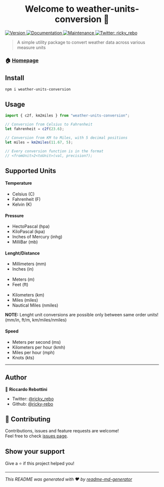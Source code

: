 <h1 align="center">Welcome to weather-units-conversion 👋</h1>
<p>
  <a href="https://www.npmjs.com/package/weather-units-conversion" target="_blank">
    <img alt="Version" src="https://img.shields.io/npm/v/weather-units-conversion.svg">
  </a>
  <a href="https://github.com/ricky-rebo/Weather-Units-Conversion#readme" target="_blank">
    <img alt="Documentation" src="https://img.shields.io/badge/documentation-yes-brightgreen.svg" />
  </a>
  <a href="https://github.com/ricky-rebo/Weather-Units-Conversion/graphs/commit-activity" target="_blank">
    <img alt="Maintenance" src="https://img.shields.io/badge/Maintained%3F-yes-green.svg" />
  </a>
  <a href="https://twitter.com/ricky_rebo" target="_blank">
    <img alt="Twitter: ricky_rebo" src="https://img.shields.io/twitter/follow/ricky_rebo.svg?style=social" />
  </a>
</p>

> A simple utility package to convert weather data across various measure units

### 🏠 [Homepage](https://github.com/ricky-rebo/Weather-Units-Conversion#readme)

## Install

```sh
npm i weather-units-conversion
```

## Usage

```ts
import { c2f, km2miles } from "weather-units-conversion";

// Conversion from Celsius to Fahrenheit
let fahrenheit = c2f(23.6); 

// Conversion from KM to Miles, with 5 decimal positions
let miles = km2miles(11.67, 5);

// Every conversion function is in the format
// <fromUnit>2<toUnit>(val, precision?);
```

## Supported Units
#### Temperature
<ul>
  <li>Celsius (C)</li>
  <li>Fahrenheit (F)</li>
  <li>Kelvin (K)</li>
</ul>

#### Pressure
<ul>
  <li>HectoPascal (hpa)</li>
  <li>KiloPascal (kpa)</li>
  <li>Inches of Mercury (inhg)</li>
  <li>MilliBar (mb)</li>
</ul>

#### Lenght/Distance
<ul>
  <li>Millimeters (mm)</li>
  <li>Inches (in)</li>
  <br/>
  <li>Meters (m)</li>
  <li>Feet (ft)</li>
  <br/>
  <li>Kilometers (km)</li>
  <li>Miles (miles)</li>
  <li>Nautical Miles (nmiles)</li>
</ul>
<b>NOTE:</b> Lenght unit conversions are possible only between same order units! (mm/in, ft/m, km/miles/nmiles)

#### Speed 
<ul>
  <li>Meters per second (ms)</li>
  <li>Kilometers per hour (kmh)</li>
  <li>Miles per hour (mph)</li>
  <li>Knots (kts)</li>
</ul>

<hr/>

## Author

👤 **Riccardo Rebottini**

* Twitter: [@ricky_rebo](https://twitter.com/ricky_rebo)
* Github: [@ricky-rebo](https://github.com/ricky-rebo)

## 🤝 Contributing

Contributions, issues and feature requests are welcome!<br />Feel free to check [issues page](https://github.com/ricky-rebo/Weather-Units-Conversion/issues). 

## Show your support

Give a ⭐️ if this project helped you!

***
_This README was generated with ❤️ by [readme-md-generator](https://github.com/kefranabg/readme-md-generator)_